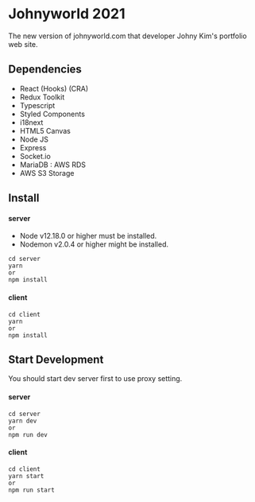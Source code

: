 # Johnyworld 2021
The new version of johnyworld.com that developer Johny Kim's portfolio web site.

## Dependencies
- React (Hooks) (CRA)
- Redux Toolkit
- Typescript
- Styled Components
- i18next
- HTML5 Canvas
- Node JS
- Express
- Socket.io
- MariaDB : AWS RDS
- AWS S3 Storage


## Install

#### server

- Node v12.18.0 or higher must be installed.
- Nodemon v2.0.4 or higher might be installed.

```
cd server
yarn
or
npm install
```

#### client

```
cd client
yarn
or 
npm install
```

## Start Development

You should start dev server first to use proxy setting.

#### server

```
cd server
yarn dev
or 
npm run dev
```

#### client

```
cd client
yarn start
or
npm run start
```